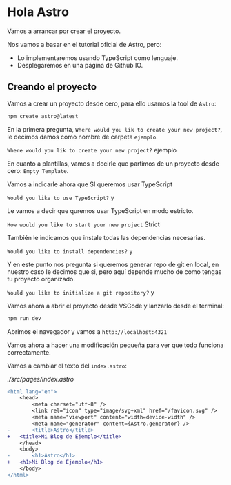 # Hola Astro

Vamos a arrancar por crear el proyecto.

Nos vamos a basar en el tutorial oficial de Astro, pero:

- Lo implementaremos usando TypeScript como lenguaje.
- Desplegaremos en una página de Github IO.

## Creando el proyecto

Vamos a crear un proyecto desde cero, para ello usamos la tool de `Astro`:

```bash
npm create astro@latest
```

En la primera pregunta, `Where would you lik to create your new project?`, le decimos damos como nombre de carpeta `ejemplo`.

`Where would you lik to create your new project?`
ejemplo

En cuanto a plantillas, vamos a decirle que partimos de un proyecto desde cero: `Empty Template`.

Vamos a indicarle ahora que SI queremos usar TypeScript

`Would you like to use TypeScript?`
y

Le vamos a decir que quremos usar TypeScript en modo estricto.

`How would you like to start your new project`
Strict

También le indicamos que instale todas las dependencias necesarias.

`Would you like to install dependencies?`
y

Y en este punto nos pregunta si queremos generar repo de git en local, en nuestro caso le decimos que si, pero aquí depende mucho de como tengas tu proyecto organizado.

`Would you like to initialize a git repository?`
y

Vamos ahora a abrir el proyecto desde VSCode y lanzarlo desde el terminal:

```bash
npm run dev
```

Abrimos el navegador y vamos a `http://localhost:4321`

Vamos ahora a hacer una modificación pequeña para ver que todo funciona correctamente.

Vamos a cambiar el texto del `index.astro`:

_./src/pages/index.astro_

```diff
<html lang="en">
	<head>
		<meta charset="utf-8" />
		<link rel="icon" type="image/svg+xml" href="/favicon.svg" />
		<meta name="viewport" content="width=device-width" />
		<meta name="generator" content={Astro.generator} />
-		<title>Astro</title>
+   <title>Mi Blog de Ejemplo</title>
	</head>
	<body>
-		<h1>Astro</h1>
+   <h1>Mi Blog de Ejemplo</h1>
	</body>
</html>
```
